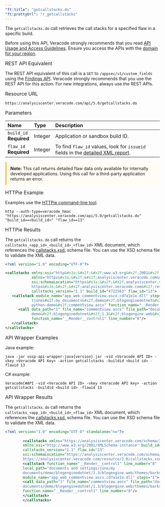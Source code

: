 ```yaml
---
"ft:title": "getcallstacks.do"
"ft:prettyUrl": "r_getcallstacks"
---
```

The `getcallstacks.do` call retrieves the call stacks for a specified flaw in a specific build.

Before using this API, Veracode strongly recommends that you read [API Usage and Access Guidelines](https://docs.veracode.com/r/c_API_usage_guidelines). Ensure you access the APIs with the [domain for your region](https://docs.veracode.com/r/Region_Domains_for_Veracode_APIs).

<p><span style="font-size: medium;">REST API Equivalent</span></p>

The REST API equivalent of this call is a `GET` to `/appsec/v1/custom_fields` using the [Findings API](https://docs.veracode.com/r/c_findings_v2_intro). Veracode strongly recommends that you use the REST API for this action. For new integrations, always use the REST APIs.

<p><span style="font-size: medium;">Resource URL</span></p>

`https://analysiscenter.veracode.com/api/5.0/getcallstacks.do`

<p><span style="font-size: medium;">Parameters</span></p>

|Name|Type|Description|
|:---|:---|:----------|
|`build_id` <br>**Required**|Integer|Application or sandbox build ID.|
|`flaw_id`<br>**Required**|Integer|To find `flaw_id` values, look for `issueid` fields in the [detailed XML report](https://docs.veracode.com/r/c_about_XML_report).|

<p style="background-color:#FFFCF3; padding: 12px; border-left: 5px solid #F7CD55;">
<b>Note:</b> This call returns detailed flaw data only available for internally developed applications. Using this call for a third-party application returns an error.</p>

<p><span style="font-size: medium;">HTTPie Example</span></p>

Examples use the [HTTPie command-line tool](https://docs.veracode.com/r/c_httpie_tool).

```shell
http --auth-type=veracode_hmac "https://analysiscenter.veracode.com/api/5.0/getcallstacks.do" "build_id==<build_id>" "flaw_id==13"
```

<p><span style="font-size: medium;">HTTPie Results</span></p>

The `getcallstacks.do` call returns the `callstacks_<app_id>_<build_id>_<flaw_id>` XML document, which references the [callstacks.xsd.](https://analysiscenter.veracode.com/resource/2.0/callstacks.xsd) schema file. You can use the XSD schema file to validate the XML data.

```xml
<?xml version="1.0" encoding="UTF-8"?>

<callstacks xmlns:xsi="http&#x3a;&#x2f;&#x2f;www.w3.org&#x2f;2001&#x2f;XMLSchema-instance" 
            xmlns="https&#x3a;&#x2f;&#x2f;analysiscenter.veracode.com&#x2f;schema&#x2f;2.0&#x2f;callstacks" 
            xsi:schemaLocation="https&#x3a;&#x2f;&#x2f;analysiscenter.veracode.com&#x2f;schema&#x2f;2.0&#x2f;callstacks 
            https&#x3a;&#x2f;&#x2f;analysiscenter.veracode.com&#x2f;resource&#x2f;2.0&#x2f;callstacks.xsd" 
            callstacks_version="1.1" build_id="4722563" flaw_id="13">
   <callstack module_name="app_web_commentview.ascx.cd7a1e1e.dll" steps="1" local_path="documents and settings&#x2f;
            tjones#x2f;my documents&#x2f;demo&#x2f;blogenginedotnet&#x2f;1.3&#x2f;blogengine.web&#x2f;themes&#x2f;
            python-demo&#x2f;commentview.ascx" function_name="__Render__control1" line_number="8">
      <call data_path="1" file_name="commentview.ascx" file_path="documents and settings&#x2f;tjones#x2f;my documents&#x2f;
            demo&#x2f;blogenginedotnet&#x2f;1.3&#x2f;blogengine.web&#x2f;themes&#x2f;python-demo&#x2f;commentview.ascx" 
            function_name="__Render__control1" line_number="8"/>
   </callstack>
</callstacks>
```

<p><span style="font-size: medium;">API Wrapper Examples</span></p>

Java example:

```shell
java -jar vosp-api-wrapper-java{version}.jar -vid <Veracode API ID> -vkey <Veracode API Key> -action getcallstacks -buildid <build id> -flawid 13
```

C# example:

```shell
VeracodeC#API -vid <Veracode API ID> -vkey <Veracode API key> -action getcallstacks -buildid <build id> -flawid 13
```

<p><span style="font-size: medium;">API Wrapper Results</span></p>

The `getcallstacks.do` call returns the `callstacks_<app_id>_<build_id>_<flaw_id>` XML document, which references the [callstacks.xsd.](https://analysiscenter.veracode.com/resource/2.0/callstacks.xsd) schema file. You can use the XSD schema file to validate the XML data.

```xml
<?xml version="1.0" encoding="UTF-8" standalone="no"?>
        
        <callstacks xmlns="https://analysiscenter.veracode.com/schema/2.0/callstacks" 
        xmlns:xsi="http://www.w3.org/2001/XMLSchema-instance" build_id="<build id>" 
        callstacks_version="1.1" flaw_id="13" 
        xsi:schemaLocation="https://analysiscenter.veracode.com/schema/2.0/callstacks 
        https://analysiscenter.veracode.com/resource/2.0/callstacks.xsd">
        <callstack function_name="__Render__control1" line_number="8" 
        local_path="documents and settings/juno/my 
        documents/demo/blogenginedotnet/1.3/blogengine.web/themes/barks/commentview.ascx" 
        module_name="app_web_commentview.ascx.cd7a1e1e.dll" steps="1">
        <call data_path="1" file_name="commentview.ascx" file_path="documents and settings/juno/my 
        documents/demo/blogenginedotnet/1.3/blogengine.web/themes/barks/commentview.ascx" 
        function_name="__Render__control1" line_number="8"/>
        </callstack>
        </callstacks>
```

